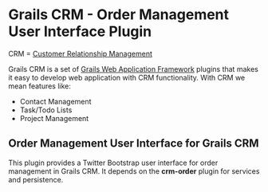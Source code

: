 # Grails CRM - Order Management User Interface Plugin

CRM = [Customer Relationship Management](http://en.wikipedia.org/wiki/Customer_relationship_management)

Grails CRM is a set of [Grails Web Application Framework](http://www.grails.org/)
plugins that makes it easy to develop web application with CRM functionality.
With CRM we mean features like:

- Contact Management
- Task/Todo Lists
- Project Management


## Order Management User Interface for Grails CRM
This plugin provides a Twitter Bootstrap user interface for order management in Grails CRM.
It depends on the **crm-order** plugin for services and persistence.
